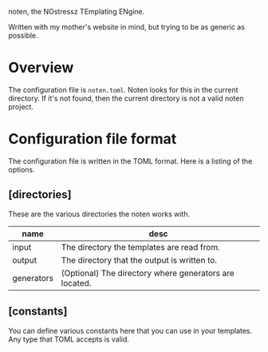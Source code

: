 noten, the NOstressz TEmplating ENgine.

Written with my mother's website in mind, but trying to be as generic
as possible.

# Overview
The configuration file is `noten.toml`.
Noten looks for this in the current directory.
If it's not found, then the current directory is not a valid noten project.

# Configuration file format
The configuration file is written in the TOML format.
Here is a listing of the options.

## [directories]
These are the various directories the noten works with.

name       | desc
---------- | ---
input      | The directory the templates are read from.
output     | The directory that the output is written to.
generators | (Optional) The directory where generators are located.

## [constants]
You can define various constants here that you can use in your templates.
Any type that TOML accepts is valid.
